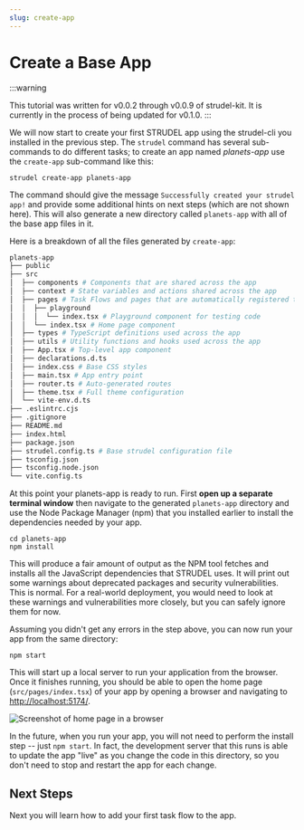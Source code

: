```yaml
---
slug: create-app
---
```


# Create a Base App

:::warning

This tutorial was written for v0.0.2 through v0.0.9 of strudel-kit. It is currently in the process of being updated for v0.1.0. 
:::

We will now start to create your first STRUDEL app using the strudel-cli you installed in the previous step. The `strudel` command has several sub-commands to do different tasks; to create an app named *planets-app* use the `create-app` sub-command like this:

```
strudel create-app planets-app
```

The command should give the message `Successfully created your strudel app!` and provide some additional hints on next steps (which are not shown here). This will also generate a new directory called `planets-app` with all of the base app files in it.

Here is a breakdown of all the files generated by `create-app`:

```py
planets-app
├── public
├── src
│  ├── components # Components that are shared across the app
│  ├── context # State variables and actions shared across the app
│  ├── pages # Task Flows and pages that are automatically registered to the app router
│  │  ├── playground
│  │  │  └── index.tsx # Playground component for testing code
│  │  └── index.tsx # Home page component
│  ├── types # TypeScript definitions used across the app
│  ├── utils # Utility functions and hooks used across the app
│  ├── App.tsx # Top-level app component
│  ├── declarations.d.ts
│  ├── index.css # Base CSS styles
│  ├── main.tsx # App entry point
│  ├── router.ts # Auto-generated routes
│  ├── theme.tsx # Full theme configuration
│  └── vite-env.d.ts
├── .eslintrc.cjs
├── .gitignore
├── README.md
├── index.html
├── package.json
├── strudel.config.ts # Base strudel configuration file
├── tsconfig.json
├── tsconfig.node.json
└── vite.config.ts
```

At this point your planets-app is ready to run. First **open up a separate terminal window** then navigate to the generated `planets-app` directory and use the Node Package Manager (npm) that you installed earlier to install the dependencies needed by your app.

```
cd planets-app
npm install
```

This will produce a fair amount of output as the NPM tool fetches and installs all the JavaScript dependencies that STRUDEL uses. It will print out some warnings about deprecated packages and security vulnerabilities. This is normal. For a real-world deployment, you would need to look at these warnings and vulnerabilities more closely, but you can safely ignore them for now.

Assuming you didn't get any errors in the  step above, you can now run your app from the same directory:

```
npm start
```

This will start up a local server to run your application from the browser. Once it finishes running, you should be able to open the home page (`src/pages/index.tsx`) of your app by opening a browser and navigating to [http://localhost:5174/](http://localhost:5174/).

![Screenshot of home page in a browser](/img/start-home-page.png)

In the future, when you run your app, you will not need to perform the install step -- just `npm start`. In fact, the development server that this runs is able to update the app "live" as you change the code in this directory, so you don't need to stop and restart the app for each change.

## Next Steps

Next you will learn how to add your first task flow to the app.
